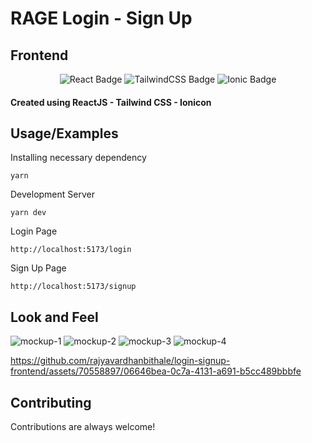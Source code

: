# RAGE Login - Sign Up
## Frontend

<div align="center"> <!-- Center-align the content -->
    <img src="https://img.shields.io/badge/react-%2320232a.svg?style=for-the-badge&logo=react&logoColor=%2361DAFB" alt="React Badge">
    <img src="https://img.shields.io/badge/tailwindcss-%2338B2AC.svg?style=for-the-badge&logo=tailwind-css&logoColor=white" alt="TailwindCSS Badge">
    <img src="https://img.shields.io/badge/Ionic-%233880FF.svg?style=for-the-badge&logo=Ionic&logoColor=white" alt="Ionic Badge">
</div>

#### Created using ReactJS - Tailwind CSS - Ionicon


## Usage/Examples


Installing necessary dependency
```
yarn
```

Development Server
```
yarn dev 
```

Login Page
```
http://localhost:5173/login
```
Sign Up Page
```
http://localhost:5173/signup
```
## Look and Feel
![mockup-1](https://github.com/rajyavardhanbithale/login-signup-frontend/assets/70558897/9e653d1c-fedf-4eb3-b72d-dfa8f96f2796)
![mockup-2](https://github.com/rajyavardhanbithale/login-signup-frontend/assets/70558897/e1eccbaa-dd92-4c90-b8be-df34dad40b7d)
![mockup-3](https://github.com/rajyavardhanbithale/login-signup-frontend/assets/70558897/e7d08e1c-0765-44dd-a1a9-4c9be461ab69)
![mockup-4](https://github.com/rajyavardhanbithale/login-signup-frontend/assets/70558897/00d91aa4-8e3d-48fb-80f0-ee568d43a931)

https://github.com/rajyavardhanbithale/login-signup-frontend/assets/70558897/06646bea-0c7a-4131-a691-b5cc489bbbfe



## Contributing

Contributions are always welcome!
